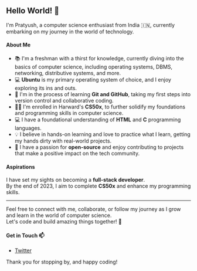 ## Hello World! 👋

I'm Pratyush, a computer science enthusiast from India 🇮🇳, currently embarking on my journey in the world of technology. 

#### About Me
- 📚 I'm a freshman with a thirst for knowledge, currently diving into the basics of computer science, including operating systems, DBMS, networking, distributive systems, and more.
- 💻 **Ubuntu** is my primary operating system of choice, and I enjoy exploring its ins and outs.
- 🌱 I'm in the process of learning **Git and GitHub**, taking my first steps into version control and collaborative coding.
- 👨‍🎓 I'm enrolled in Harward's **CS50x**, to further solidify my foundations and programming skills in computer science.
- 💻 I have a foundational understanding of **HTML** and **C** programming languages.
- 💡 I believe in hands-on learning and love to practice what I learn, getting my hands dirty with real-world projects.
- 🤝 I have a passion for **open-source** and enjoy contributing to projects that make a positive impact on the tech community.

#### Aspirations
I have set my sights on becoming a **full-stack developer**. <br>
By the end of 2023, I aim to complete **CS50x** and enhance my programming skills.

---

Feel free to connect with me, collaborate, or follow my journey as I grow and learn in the world of computer science. <br>
Let's code and build amazing things together! 🚀

#### Get in Touch 📫
- [Twitter](https://twitter.com/PratyushS_26)

Thank you for stopping by, and happy coding! 
